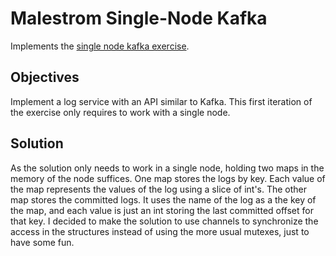 # Malestrom Single-Node Kafka

Implements the [single node kafka exercise][single-kafka].

## Objectives

Implement a log service with an API similar to Kafka. This first iteration of
the exercise only requires to work with a single node.

## Solution

As the solution only needs to work in a single node, holding two maps in the
memory of the node suffices. One map stores the logs by key. Each value of
the map represents the values of the log using a slice of int's. The other map
stores the committed logs. It uses the name of the log as a the key of the map,
and each value is just an int storing the last committed offset for that key. I
decided to make the solution to use channels to synchronize the access in the
structures instead of using the more usual mutexes, just to have some fun.

[single-kafka]:https://fly.io/dist-sys/5a/
